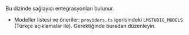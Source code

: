 Bu dizinde sağlayıcı entegrasyonları bulunur.

- Modeller listesi ve öneriler: `providers.ts` içerisindeki `LMSTUDIO_MODELS` (Türkçe açıklamalar ile). Gerektiğinde buradan düzenleyin.
